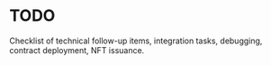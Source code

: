 # TODO
Checklist of technical follow-up items, integration tasks, debugging, contract deployment, NFT issuance.